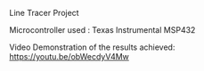 Line Tracer Project

Microcontroller used : Texas Instrumental MSP432

Video Demonstration of the results achieved: https://youtu.be/obWecdyV4Mw
